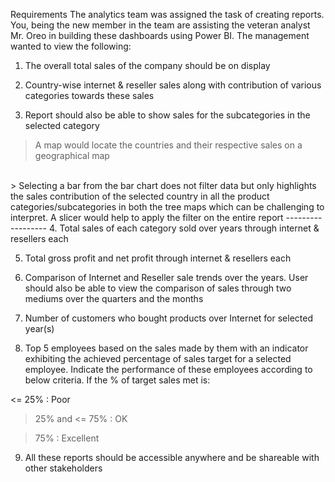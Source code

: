 Requirements
The analytics team was assigned the task of creating reports. You, being the new member in the team are assisting the veteran analyst Mr. Oreo in building these dashboards using Power BI. The management wanted to view the following:

1. The overall total sales of the company should be on display

2. Country-wise internet & reseller sales along with contribution of various categories towards these sales

3. Report should also be able to show sales for the subcategories in the selected category

> A map would locate the countries and their respective sales on a geographical map
<br>
> Selecting a bar from the bar chart does not filter data but only highlights the sales contribution of the selected country in all the product categories/subcategories in both the tree maps which can be challenging to interpret. A slicer would help to apply the filter on the entire report
------------------
4. Total sales of each category sold over years through internet & resellers each

5. Total gross profit and net profit through internet & resellers each

6. Comparison of Internet and Reseller sale trends over the years. User should also be able to view the comparison of sales through two mediums over the quarters and the months

7. Number of customers who bought products over Internet for selected year(s)

8. Top 5 employees based on the sales made by them with an indicator exhibiting the achieved percentage of sales target for a selected employee. Indicate the performance of these employees according to below criteria. If the % of target sales met is:

<= 25% : Poor

> 25% and <= 75% : OK

> 75% : Excellent

9. All these reports should be accessible anywhere and be shareable with other stakeholders
